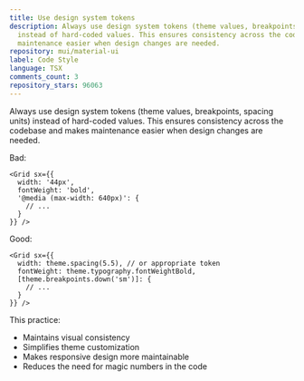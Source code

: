 ```yaml
---
title: Use design system tokens
description: Always use design system tokens (theme values, breakpoints, spacing units)
  instead of hard-coded values. This ensures consistency across the codebase and makes
  maintenance easier when design changes are needed.
repository: mui/material-ui
label: Code Style
language: TSX
comments_count: 3
repository_stars: 96063
---
```


Always use design system tokens (theme values, breakpoints, spacing units) instead of hard-coded values. This ensures consistency across the codebase and makes maintenance easier when design changes are needed.

Bad:
```tsx
<Grid sx={{ 
  width: '44px',
  fontWeight: 'bold',
  '@media (max-width: 640px)': {
    // ...
  }
}} />
```

Good:
```tsx
<Grid sx={{ 
  width: theme.spacing(5.5), // or appropriate token
  fontWeight: theme.typography.fontWeightBold,
  [theme.breakpoints.down('sm')]: {
    // ...
  }
}} />
```

This practice:
- Maintains visual consistency
- Simplifies theme customization
- Makes responsive design more maintainable
- Reduces the need for magic numbers in the code